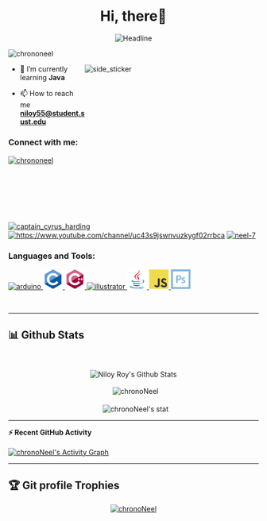 <h1 align="center">Hi, there👋 </h1>

<div align=center>
        <img src="https://readme-typing-svg.herokuapp.com?color=%236FDA44&size=32&center=true&vCenter=true&width=630&height=50&lines=Welcome+to+chronoNeel's+github...;A+student+from+CSE,+SUST;DS+|+Algo+|+OOP;" alt="Headline" />
    </div>

<p align="left"> <img src="https://komarev.com/ghpvc/?username=chrononeel&label=Profile%20views&color=0e75b6&style=flat" alt="chrononeel" /> </p>

<img align="right" width=350px height=315px alt="side_sticker" src="https://media.giphy.com/media/TEnXkcsHrP4YedChhA/giphy.gif" />

- 🌱 I’m currently learning **Java**

- 📫 How to reach me **niloy55@student.sust.edu**


<h3 align="left">Connect with me:</h3>
<p align="left">
<a href="https://fb.com/chrononeel" target="blank"><img align="center" src="https://raw.githubusercontent.com/rahuldkjain/github-profile-readme-generator/master/src/images/icons/Social/facebook.svg" alt="chrononeel" height="30" width="40" /></a>
<a href="https://instagram.com/captain_cyrus_harding" target="blank"><img align="center" src="https://raw.githubusercontent.com/rahuldkjain/github-profile-readme-generator/master/src/images/icons/Social/instagram.svg" alt="captain_cyrus_harding" height="30" width="40" /></a>
<a href="https://www.youtube.com/channel/UC43S9JswNVuZKyGf02RRBcA" target="blank"><img align="center" src="https://raw.githubusercontent.com/rahuldkjain/github-profile-readme-generator/master/src/images/icons/Social/youtube.svg" alt="https://www.youtube.com/channel/uc43s9jswnvuzkygf02rrbca" height="30" width="40" /></a>
<a href="https://www.leetcode.com/neel-7" target="blank"><img align="center" src="https://raw.githubusercontent.com/rahuldkjain/github-profile-readme-generator/master/src/images/icons/Social/leet-code.svg" alt="neel-7" height="30" width="40" /></a>
</p>

<h3 align="left">Languages and Tools:</h3>
<p align="left"> <a href="https://www.arduino.cc/" target="_blank" rel="noreferrer"> <img src="https://cdn.worldvectorlogo.com/logos/arduino-1.svg" alt="arduino" width="40" height="40"/> </a> <a href="https://www.cprogramming.com/" target="_blank" rel="noreferrer"> <img src="https://raw.githubusercontent.com/devicons/devicon/master/icons/c/c-original.svg" alt="c" width="40" height="40"/> </a> <a href="https://www.w3schools.com/cpp/" target="_blank" rel="noreferrer"> <img src="https://raw.githubusercontent.com/devicons/devicon/master/icons/cplusplus/cplusplus-original.svg" alt="cplusplus" width="40" height="40"/> </a> <a href="https://www.adobe.com/in/products/illustrator.html" target="_blank" rel="noreferrer"> <img src="https://www.vectorlogo.zone/logos/adobe_illustrator/adobe_illustrator-icon.svg" alt="illustrator" width="40" height="40"/> </a> <a href="https://www.java.com" target="_blank" rel="noreferrer"> <img src="https://raw.githubusercontent.com/devicons/devicon/master/icons/java/java-original.svg" alt="java" width="40" height="40"/> </a> <a href="https://developer.mozilla.org/en-US/docs/Web/JavaScript" target="_blank" rel="noreferrer"> <img src="https://raw.githubusercontent.com/devicons/devicon/master/icons/javascript/javascript-original.svg" alt="javascript" width="40" height="40"/> </a> <a href="https://www.photoshop.com/en" target="_blank" rel="noreferrer"> <img src="https://raw.githubusercontent.com/devicons/devicon/master/icons/photoshop/photoshop-line.svg" alt="photoshop" width="40" height="40"/> </a> </p> 

<br>

---
## 📊 Github Stats

  <br/>
  <p align="center">
    <img align="center" src="https://github-readme-stats.vercel.app/api?username=chronoNeel&include_all_commits=true&count_private=true&show_icons=true&line_height=20&title_color=7A7ADB&icon_color=2234AE&text_color=D3D3D3&bg_color=0,000000,130F40" alt="Niloy Roy's Github Stats">
<br/>
<br>
  &nbsp;
	  <img src="https://github-readme-stats.vercel.app/api/top-langs?username=chronoNeel&include_all_commits=true&count_private=true&show_icons=true&line_height=20&title_color=7A7ADB&icon_color=2234AE&text_color=D3D3D3&bg_color=0,000000,130F40" alt="chronoNeel""/>
  <br/><br>
    &nbsp;
  <img align="center" src="https://github-readme-streak-stats.herokuapp.com/?user=chronoNeel&theme=dark&background=0d1117&date_format=M%20j%5B%2C%20Y%5D" alt="chronoNeel's stat" />
  </p>

----

<summary><b>⚡ Recent GitHub Activity</b></summary>
  <br/>
   <a href="https://github.com/7oSkaaa"><img alt="chronoNeel's Activity Graph" src="https://activity-graph.herokuapp.com/graph?username=chronoNeel&custom_title=chronoNeel's%20Contribution%20Graph&theme=react-dark" /></a>
  <br/>

---

## :trophy: Git profile Trophies

<p align="center"> <a href="https://github.com/ryo-ma/github-profile-trophy"><img src="https://github-profile-trophy.vercel.app/?username=chronoNeel&layout=compact&theme=algolia" alt="chronoNeel" /></a> </p>


